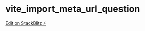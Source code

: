 # vite_import_meta_url_question

[Edit on StackBlitz ⚡️](https://stackblitz.com/edit/vitejs-vite-vf9tp2)